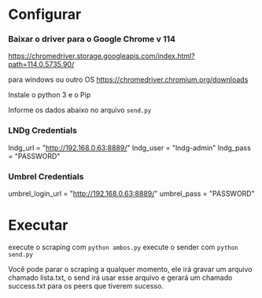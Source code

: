# Configurar
### Baixar o driver para o Google Chrome v 114
https://chromedriver.storage.googleapis.com/index.html?path=114.0.5735.90/

para windows ou outro OS https://chromedriver.chromium.org/downloads

Instale o python 3 e o Pip

Informe os dados abaixo no arquivo `send.py`

### LNDg Credentials
lndg_url = "http://192.168.0.63:8889/"
lndg_user = "lndg-admin"
lndg_pass = "PASSWORD"

### Umbrel Credentials
umbrel_login_url = "http://192.168.0.63:8889/"
umbrel_pass = "PASSWORD"

# Executar
execute o scraping com `python ambos.py`
execute o sender com `python send.py`

Você pode parar o scraping a qualquer momento, ele irá gravar um arquivo chamado lista.txt, o send irá usar esse arquivo e gerará um chamado success.txt para os peers que tiverem sucesso.